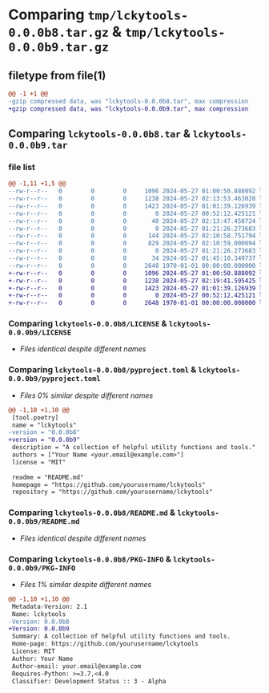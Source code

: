 # Comparing `tmp/lckytools-0.0.0b8.tar.gz` & `tmp/lckytools-0.0.0b9.tar.gz`

## filetype from file(1)

```diff
@@ -1 +1 @@
-gzip compressed data, was "lckytools-0.0.0b8.tar", max compression
+gzip compressed data, was "lckytools-0.0.0b9.tar", max compression
```

## Comparing `lckytools-0.0.0b8.tar` & `lckytools-0.0.0b9.tar`

### file list

```diff
@@ -1,11 +1,5 @@
--rw-r--r--   0        0        0     1096 2024-05-27 01:00:50.888092 lckytools-0.0.0b8/LICENSE
--rw-r--r--   0        0        0     1238 2024-05-27 02:13:53.463028 lckytools-0.0.0b8/pyproject.toml
--rw-r--r--   0        0        0     1423 2024-05-27 01:01:39.126939 lckytools-0.0.0b8/README.md
--rw-r--r--   0        0        0        0 2024-05-27 00:52:12.425121 lckytools-0.0.0b8/src/lckytools/__init__.py
--rw-r--r--   0        0        0       40 2024-05-27 02:13:47.450724 lckytools-0.0.0b8/src/lckytools/__main__.py
--rw-r--r--   0        0        0        0 2024-05-27 01:21:26.273683 lckytools-0.0.0b8/src/lckytools/NN/__init__.py
--rw-r--r--   0        0        0      144 2024-05-27 02:10:58.751794 lckytools-0.0.0b8/src/lckytools/NN/metrics/__init__.py
--rw-r--r--   0        0        0      829 2024-05-27 02:10:59.000094 lckytools-0.0.0b8/src/lckytools/NN/metrics/confusion_matrix.py
--rw-r--r--   0        0        0        0 2024-05-27 01:21:26.273683 lckytools-0.0.0b8/src/lckytools/NN/torch/__init__.py
--rw-r--r--   0        0        0       34 2024-05-27 01:45:10.349737 lckytools-0.0.0b8/src/lckytools/NN/torch/summary_model.py
--rw-r--r--   0        0        0     2648 1970-01-01 00:00:00.000000 lckytools-0.0.0b8/PKG-INFO
+-rw-r--r--   0        0        0     1096 2024-05-27 01:00:50.888092 lckytools-0.0.0b9/LICENSE
+-rw-r--r--   0        0        0     1238 2024-05-27 02:19:41.595425 lckytools-0.0.0b9/pyproject.toml
+-rw-r--r--   0        0        0     1423 2024-05-27 01:01:39.126939 lckytools-0.0.0b9/README.md
+-rw-r--r--   0        0        0        0 2024-05-27 00:52:12.425121 lckytools-0.0.0b9/src/lckytools/__init__.py
+-rw-r--r--   0        0        0     2648 1970-01-01 00:00:00.000000 lckytools-0.0.0b9/PKG-INFO
```

### Comparing `lckytools-0.0.0b8/LICENSE` & `lckytools-0.0.0b9/LICENSE`

 * *Files identical despite different names*

### Comparing `lckytools-0.0.0b8/pyproject.toml` & `lckytools-0.0.0b9/pyproject.toml`

 * *Files 0% similar despite different names*

```diff
@@ -1,10 +1,10 @@
 [tool.poetry]
 name = "lckytools"
-version = "0.0.0b8"
+version = "0.0.0b9"
 description = "A collection of helpful utility functions and tools."
 authors = ["Your Name <your.email@example.com>"]
 license = "MIT"
 
 readme = "README.md"
 homepage = "https://github.com/yourusername/lckytools"
 repository = "https://github.com/yourusername/lckytools"
```

### Comparing `lckytools-0.0.0b8/README.md` & `lckytools-0.0.0b9/README.md`

 * *Files identical despite different names*

### Comparing `lckytools-0.0.0b8/PKG-INFO` & `lckytools-0.0.0b9/PKG-INFO`

 * *Files 1% similar despite different names*

```diff
@@ -1,10 +1,10 @@
 Metadata-Version: 2.1
 Name: lckytools
-Version: 0.0.0b8
+Version: 0.0.0b9
 Summary: A collection of helpful utility functions and tools.
 Home-page: https://github.com/yourusername/lckytools
 License: MIT
 Author: Your Name
 Author-email: your.email@example.com
 Requires-Python: >=3.7,<4.0
 Classifier: Development Status :: 3 - Alpha
```


